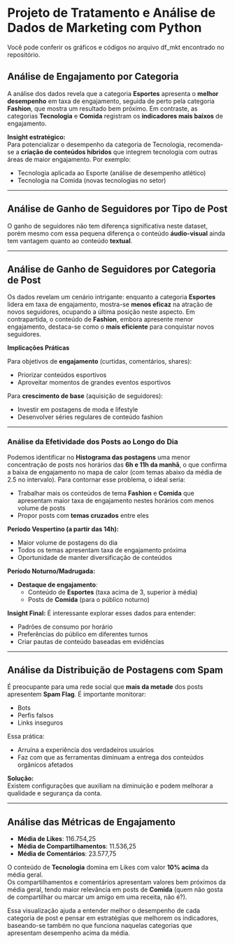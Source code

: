 # Projeto de Tratamento e Análise de Dados de Marketing com Python 

Você pode conferir os gráficos e códigos no arquivo df_mkt encontrado no repositório.

## Análise de Engajamento por Categoria

A análise dos dados revela que a categoria **Esportes** apresenta o **melhor desempenho** em taxa de engajamento, seguida de perto pela categoria **Fashion**, que mostra um resultado bem próximo. Em contraste, as categorias **Tecnologia** e **Comida** registram os **indicadores mais baixos** de engajamento.

**Insight estratégico:**  
Para potencializar o desempenho da categoria de Tecnologia, recomenda-se a **criação de conteúdos híbridos** que integrem tecnologia com outras áreas de maior engajamento. Por exemplo:  
- Tecnologia aplicada ao Esporte (análise de desempenho atlético)  
- Tecnologia na Comida (novas tecnologias no setor)  

---

## Análise de Ganho de Seguidores por Tipo de Post

O ganho de seguidores não tem diferença significativa neste dataset, porém mesmo com essa pequena diferença o conteúdo **áudio-visual** ainda tem vantagem quanto ao conteúdo **textual**.

---

## Análise de Ganho de Seguidores por Categoria de Post

Os dados revelam um cenário intrigante: enquanto a categoria **Esportes** lidera em taxa de engajamento, mostra-se **menos eficaz** na atração de novos seguidores, ocupando a última posição neste aspecto. Em contrapartida, o conteúdo de **Fashion**, embora apresente menor engajamento, destaca-se como o **mais eficiente** para conquistar novos seguidores.

**Implicações Práticas**  

Para objetivos de **engajamento** (curtidas, comentários, shares):  
- Priorizar conteúdos esportivos  
- Aproveitar momentos de grandes eventos esportivos  

Para **crescimento de base** (aquisição de seguidores):  
- Investir em postagens de moda e lifestyle  
- Desenvolver séries regulares de conteúdo fashion  

---

### Análise da Efetividade dos Posts ao Longo do Dia

Podemos identificar no **Histograma das postagens** uma menor concentração de posts nos horários das **6h e 11h da manhã**, o que confirma a baixa de engajamento no mapa de calor (com temas abaixo da média de 2.5 no intervalo). Para contornar esse problema, o ideal seria:

- Trabalhar mais os conteúdos de tema **Fashion** e **Comida** que apresentam maior taxa de engajamento nestes horários com menos volume de posts
- Propor posts com **temas cruzados** entre eles

**Período Vespertino (a partir das 14h):**
- Maior volume de postagens do dia
- Todos os temas apresentam taxa de engajamento próxima
- Oportunidade de manter diversificação de conteúdos

**Período Noturno/Madrugada:**
- **Destaque de engajamento**:
  - Conteúdo de **Esportes** (taxa acima de 3, superior à média)
  - Posts de **Comida** (para o público noturno)
  
**Insight Final:**
É interessante explorar esses dados para entender:
- Padrões de consumo por horário
- Preferências do público em diferentes turnos
- Criar pautas de conteúdo baseadas em evidências

---

## Análise da Distribuição de Postagens com Spam

É preocupante para uma rede social que **mais da metade** dos posts apresentem **Spam Flag**. É importante monitorar:  
- Bots  
- Perfis falsos  
- Links inseguros  

Essa prática:  
- Arruína a experiência dos verdadeiros usuários  
- Faz com que as ferramentas diminuam a entrega dos conteúdos orgânicos afetados  

**Solução:**  
Existem configurações que auxiliam na diminuição e podem melhorar a qualidade e segurança da conta.

---

## Análise das Métricas de Engajamento

- **Média de Likes**: 116.754,25  
- **Média de Compartilhamentos**: 11.536,25  
- **Média de Comentários**: 23.577,75  

O conteúdo de **Tecnologia** domina em Likes com valor **10% acima** da média geral.  
Os compartilhamentos e comentários apresentam valores bem próximos da média geral, tendo maior relevância em posts de **Comida** (quem não gosta de compartilhar ou marcar um amigo em uma receita, não é?).

Essa visualização ajuda a entender melhor o desempenho de cada categoria de post e pensar em estratégias que melhorem os indicadores, baseando-se também no que funciona naquelas categorias que apresentam desempenho acima da média.

